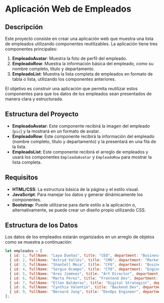 # Aplicación Web de Empleados

## Descripción

Este proyecto consiste en crear una aplicación web que muestra una lista de empleados utilizando componentes reutilizables. La aplicación tiene tres componentes principales:

1. **EmpleadoAvatar**: Muestra la foto de perfil del empleado.
2. **EmpleadoRow**: Muestra la información básica del empleado, como su nombre completo, título y departamento.
3. **EmpleadoList**: Muestra la lista completa de empleados en formato de tabla o lista, utilizando los componentes anteriores.

El objetivo es construir una aplicación que permita reutilizar estos componentes para que los datos de los empleados sean presentados de manera clara y estructurada.

## Estructura del Proyecto

- **EmpleadoAvatar**: Este componente recibirá la imagen del empleado (`pic`) y la mostrará en un formato de avatar.
- **EmpleadoRow**: Este componente recibirá la información del empleado (nombre completo, título y departamento) y la presentará en una fila de la lista.
- **EmpleadoList**: Este componente recibirá el arreglo de empleados y usará los componentes `EmpleadoAvatar` y `EmpleadoRow` para mostrar la lista completa.

## Requisitos

- **HTML/CSS**: La estructura básica de la página y el estilo visual.
- **JavaScript**: Para manejar los datos y generar dinámicamente los componentes.
- **Bootstrap**: Puede utilizarse para darle estilo a la aplicación o, alternativamente, se puede crear un diseño propio utilizando CSS.
  
## Estructura de los Datos

Los datos de los empleados estarán organizados en un arreglo de objetos como se muestra a continuación:

```javascript
let empleados = [
  { id: 1, fullName: "Laya Dueñas", title: "CEO", department: "Business", pic: "empleado01.png" },
  { id: 2, fullName: "Astryd Vallés", title: "CMO", department: "Marketing", pic: "empleado02.png" },
  { id: 3, fullName: "Shantell Meza", title: "CFO", department: "Business", pic: "empleado03.png" },
  { id: 4, fullName: "Sergio Ocampo", title: "CTO", department: "Engineering", pic: "empleado04.png" },
  { id: 5, fullName: "Ares Jiménez", title: "Art Director", department: "Marketing", pic: "empleado05.png" },
  { id: 6, fullName: "Marta Pérez", title: "Frontend Dev", department: "Engineering", pic: "empleado06.png" },
  { id: 7, fullName: "Ellen Balderas", title: "Digital Strategist", department: "Marketing", pic: "empleado07.png" },
  { id: 8, fullName: "Cynthia Valentín", title: "Backend Dev", department: "Engineering", pic: "empleado08.png" },
  { id: 9, fullName: "Bernard Jung", title: "DevOps Engineer", department: "Engineering", pic: "empleado09.png" },
];
